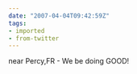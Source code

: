 ```yaml
---
date: "2007-04-04T09:42:59Z"
tags:
- imported
- from-twitter
---
```

near Percy,FR - We be doing GOOD!

